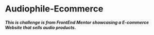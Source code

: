 # Audiophile-Ecommerce
##### This is challenge is from FrontEnd Mentor showcasing a E-commerce Website that sells audio products.
